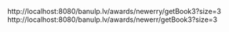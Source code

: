 http://localhost:8080/banulp.lv/awards/newerry/getBook3?size=3
http://localhost:8080/banulp.lv/awards/newerr/getBook3?size=3

